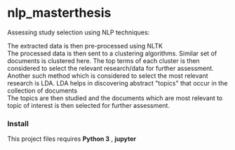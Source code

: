 # nlp_masterthesis

Assessing study selection using NLP techniques: 

The extracted data is then pre-processed using NLTK  
The processed data is then sent to a clustering algorithms. Similar set of documents is clustered here. The top terms of each cluster is then considered to select the relevant research/data for further assessment.   
Another such method which is considered to select the most relevant research is LDA. LDA helps in discovering abstract "topics" that occur in the collection of documents  
The topics are then studied and the documents which are most relevant to topic of interest is then selected for further assessment.


### Install

This project files requires **Python 3** , **jupyter**
